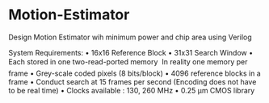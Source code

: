 # Motion-Estimator
Design Motion Estimator wih minimum power and chip area using Verilog

System Requirements:
• 16x16 Reference Block
• 31x31 Search Window
• Each stored in one two-read-ported memory
 In reality one memory per frame
• Grey-scale coded pixels (8 bits/block)
• 4096 reference blocks in a frame
• Conduct search at 15 frames per second
(Encoding does not have to be real time)
• Clocks available : 130, 260 MHz
• 0.25 μm CMOS library 
